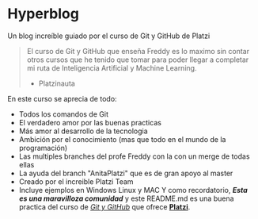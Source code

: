 # Hyperblog
Un blog increíble guiado por el curso de Git y GitHub de Platzi
> El curso de Git y GitHub que enseña Freddy es lo maximo sin contar otros cursos que he tenido que tomar para poder llegar a completar mi ruta de Inteligencia Artificial y Machine Learning.
> - Platzinauta

En este curso se aprecia de todo:
* Todos los comandos de Git
* El verdadero amor  por las buenas practicas
* Más amor al desarrollo de la tecnologia
* Ambición por el conocimiento (mas que todo en el mundo de la programación)
* Las multiples branches del profe Freddy con la con un merge de todas ellas
* La ayuda del branch "AnitaPlatzi" que es de gran apoyo al master
* Creado por el increible Platzi Team
* Incluye ejemplos en Windows Linux y MAC
Y como recordatorio, ***Esta es una maravilloza comunidad***  y este README.md es una buena practica del curso de [*Git y GitHub*](https://platzi.com/cursos/git-github/) que ofrece [**Platzi**](https://platzi.com/home).